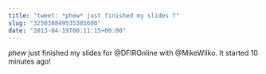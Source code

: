 ```yaml
---
title: "tweet: *phew* just finished my slides f"
slug: "325038849535385600"
date: "2013-04-19T00:11:15+00:00"
---
```

*phew* just finished my slides for @DFIROnline with @MikeWilko. It started 10 minutes ago!